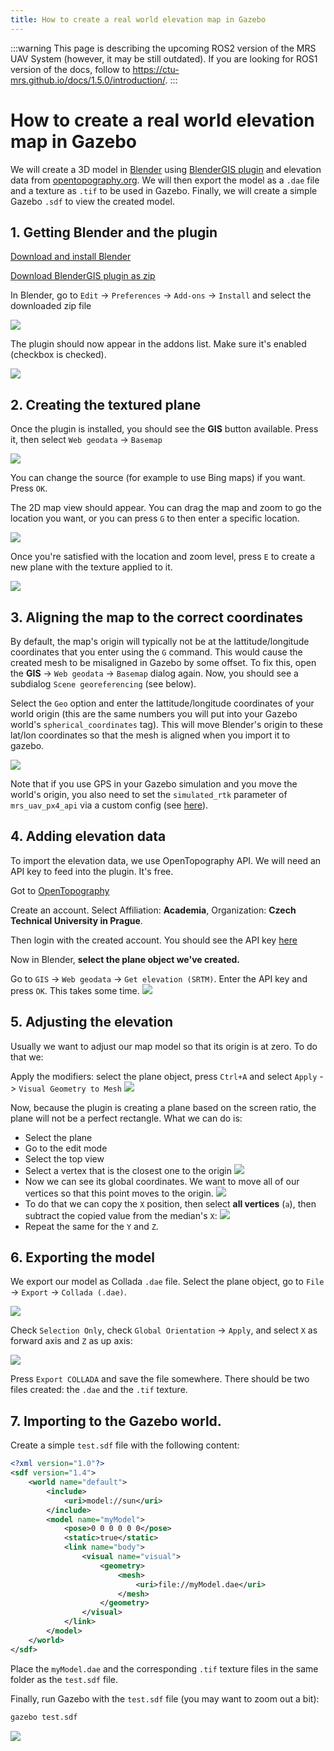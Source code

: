 ```yaml
---
title: How to create a real world elevation map in Gazebo
---
```


:::warning
This page is describing the upcoming ROS2 version of the MRS UAV System (however, it may be still outdated). If you are looking for ROS1 version of the docs, follow to https://ctu-mrs.github.io/docs/1.5.0/introduction/.
:::

# How to create a real world elevation map in Gazebo

We will create a 3D model in [Blender](https://www.blender.org/download/) using
[BlenderGIS plugin](https://github.com/domlysz/BlenderGIS) and elevation data from
[opentopography.org](https://opentopography.org/).
We will then export the model as a `.dae` file and a texture as `.tif` to be used in Gazebo.
Finally, we will create a simple Gazebo `.sdf` to view the created model.

## 1. Getting Blender and the plugin

[Download and install Blender](https://www.blender.org/download/)

[Download BlenderGIS plugin as zip](https://github.com/domlysz/BlenderGIS/archive/refs/heads/master.zip)

In Blender, go to `Edit` -> `Preferences` -> `Add-ons` -> `Install` and select the downloaded zip file

![](fig/real-world-elevation/blender-preferences.png)

The plugin should now appear in the addons list. Make sure it's enabled (checkbox is checked).

![](fig/real-world-elevation/plugin.png)

## 2. Creating the textured plane

Once the plugin is installed, you should see the **GIS** button available. Press it, then select `Web geodata` -> `Basemap`

![](fig/real-world-elevation/basemap.png)

You can change the source (for example to use Bing maps) if you want. Press `OK`.

The 2D map view should appear. You can drag the map and zoom to go the location you want, or you can press `G` to then enter a specific location.

![](fig/real-world-elevation/goto.png)

Once you're satisfied with the location and zoom level, press `E` to create a new plane with the texture applied to it.

![](fig/real-world-elevation/textured-plane.png)

## 3. Aligning the map to the correct coordinates


By default, the map's origin will typically not be at the lattitude/longitude coordinates that you enter using the `G` command.
This would cause the created mesh to be misaligned in Gazebo by some offset.
To fix this, open the **GIS** -> `Web geodata` -> `Basemap` dialog again.
Now, you should see a subdialog `Scene georeferencing` (see below).

Select the `Geo` option and enter the lattitude/longitude coordinates of your world origin (this are the same numbers you will put into your Gazebo world's `spherical_coordinates` tag).
This will move Blender's origin to these lat/lon coordinates so that the mesh is aligned when you import it to gazebo.

![](fig/real-world-elevation/georeferencing.png)

Note that if you use GPS in your Gazebo simulation and you move the world's origin, you also need to set the `simulated_rtk` parameter of `mrs_uav_px4_api` via a custom config (see [here](https://github.com/ctu-mrs/mrs_uav_px4_api/blob/master/config/px4_api.yaml)).

## 4. Adding elevation data

To import the elevation data, we use OpenTopography API. We will need an API key to feed into the plugin. It's free.

Got to [OpenTopography](https://portal.opentopography.org/login?redirect=%2FlidarAuthorizationInfo%3Fs%3Dapi)

Create an account. Select Affiliation: **Academia**, Organization: **Czech Technical University in Prague**.

Then login with the created account. You should see the API key [here](https://portal.opentopography.org/lidarAuthorizationInfo?s=api)

Now in Blender, **select the plane object we've created.**

Go to `GIS` -> `Web geodata` -> `Get elevation (SRTM)`. Enter the API key and press `OK`. This takes some time.
![](fig/real-world-elevation/elevation.png)

## 5. Adjusting the elevation

Usually we want to adjust our map model so that its origin is at zero. To do that we:

Apply the modifiers: select the plane object, press `Ctrl+A` and select `Apply` -> `Visual Geometry to Mesh`
![](fig/real-world-elevation/apply-modifiers.png)

Now, because the plugin is creating a plane based on the screen ratio, the plane will not be a perfect rectangle. What we can do is:

- Select the plane
- Go to the edit mode
- Select the top view
- Select a vertex that is the closest one to the origin
  ![](fig/real-world-elevation/closest-point.png)
- Now we can see its global coordinates. We want to move all of our vertices so that this point moves to the origin.
  ![](fig/real-world-elevation/location.png)
- To do that we can copy the `X` position, then select **all vertices** (`a`), then subtract the copied value from the median's `X`:
  ![](fig/real-world-elevation/move-all-X.png)
- Repeat the same for the `Y` and `Z`.

## 6. Exporting the model

We export our model as Collada `.dae` file. Select the plane object, go to `File` -> `Export` -> `Collada (.dae)`.

![](fig/real-world-elevation/export.png)

Check `Selection Only`, check `Global Orientation` -> `Apply`, and select `X` as forward axis and `Z` as up axis:

![](fig/real-world-elevation/export-settings.png)

Press `Export COLLADA` and save the file somewhere. There should be two files created: the `.dae` and the `.tif` texture.

## 7. Importing to the Gazebo world.

Create a simple `test.sdf` file with the following content:

```xml
<?xml version="1.0"?>
<sdf version="1.4">
    <world name="default">
        <include>
            <uri>model://sun</uri>
        </include>
        <model name="myModel">
            <pose>0 0 0 0 0 0</pose>
            <static>true</static>
            <link name="body">
                <visual name="visual">
                    <geometry>
                        <mesh>
                            <uri>file://myModel.dae</uri>
                        </mesh>
                    </geometry>
                </visual>
            </link>
        </model>
    </world>
</sdf>
```

Place the `myModel.dae` and the corresponding `.tif` texture files in the same folder as the `test.sdf` file.

Finally, run Gazebo with the `test.sdf` file (you may want to zoom out a bit):

```bash
gazebo test.sdf
```

![](fig/real-world-elevation/gazebo.png)
